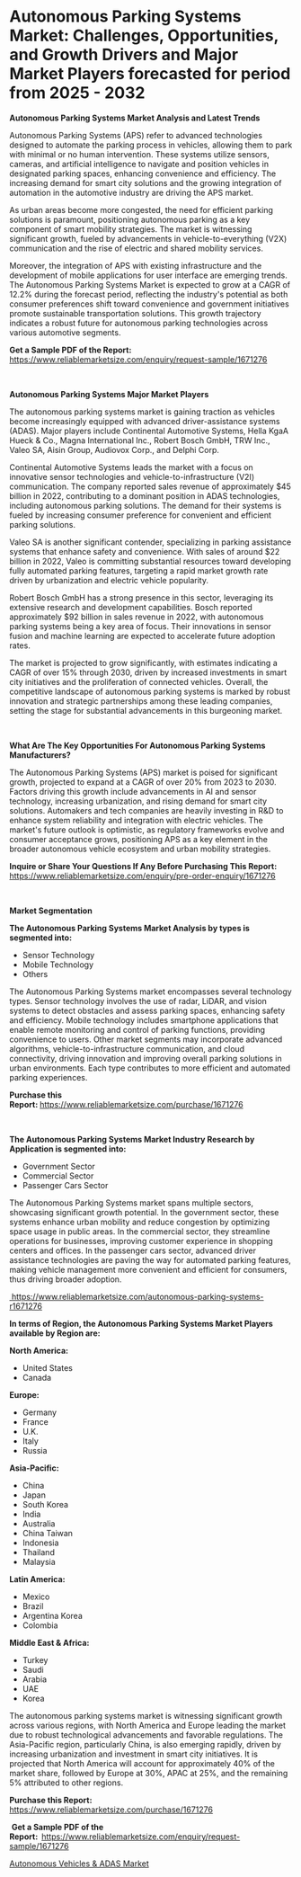 <p><h1>Autonomous Parking Systems Market: Challenges, Opportunities, and Growth Drivers and Major Market Players forecasted for period from 2025 - 2032</h1></p><p><strong>Autonomous Parking Systems Market Analysis and Latest Trends</strong></p>
<p><p>Autonomous Parking Systems (APS) refer to advanced technologies designed to automate the parking process in vehicles, allowing them to park with minimal or no human intervention. These systems utilize sensors, cameras, and artificial intelligence to navigate and position vehicles in designated parking spaces, enhancing convenience and efficiency. The increasing demand for smart city solutions and the growing integration of automation in the automotive industry are driving the APS market. </p><p>As urban areas become more congested, the need for efficient parking solutions is paramount, positioning autonomous parking as a key component of smart mobility strategies. The market is witnessing significant growth, fueled by advancements in vehicle-to-everything (V2X) communication and the rise of electric and shared mobility services. </p><p>Moreover, the integration of APS with existing infrastructure and the development of mobile applications for user interface are emerging trends. The Autonomous Parking Systems Market is expected to grow at a CAGR of 12.2% during the forecast period, reflecting the industry's potential as both consumer preferences shift toward convenience and government initiatives promote sustainable transportation solutions. This growth trajectory indicates a robust future for autonomous parking technologies across various automotive segments.</p></p>
<p><strong>Get a Sample PDF of the Report:&nbsp;</strong> <a href="https://www.reliablemarketsize.com/enquiry/request-sample/1671276?utm_campaign=3165&utm_medium=2&utm_source=Github&utm_content=ia&utm_term=25032025&utm_id=autonomous-parking-systems">https://www.reliablemarketsize.com/enquiry/request-sample/1671276</a></p>
<p>&nbsp;</p>
<p><strong>Autonomous Parking Systems Major Market Players</strong></p>
<p><p>The autonomous parking systems market is gaining traction as vehicles become increasingly equipped with advanced driver-assistance systems (ADAS). Major players include Continental Automotive Systems, Hella KgaA Hueck & Co., Magna International Inc., Robert Bosch GmbH, TRW Inc., Valeo SA, Aisin Group, Audiovox Corp., and Delphi Corp. </p><p>Continental Automotive Systems leads the market with a focus on innovative sensor technologies and vehicle-to-infrastructure (V2I) communication. The company reported sales revenue of approximately $45 billion in 2022, contributing to a dominant position in ADAS technologies, including autonomous parking solutions. The demand for their systems is fueled by increasing consumer preference for convenient and efficient parking solutions.</p><p>Valeo SA is another significant contender, specializing in parking assistance systems that enhance safety and convenience. With sales of around $22 billion in 2022, Valeo is committing substantial resources toward developing fully automated parking features, targeting a rapid market growth rate driven by urbanization and electric vehicle popularity.</p><p>Robert Bosch GmbH has a strong presence in this sector, leveraging its extensive research and development capabilities. Bosch reported approximately $92 billion in sales revenue in 2022, with autonomous parking systems being a key area of focus. Their innovations in sensor fusion and machine learning are expected to accelerate future adoption rates.</p><p>The market is projected to grow significantly, with estimates indicating a CAGR of over 15% through 2030, driven by increased investments in smart city initiatives and the proliferation of connected vehicles. Overall, the competitive landscape of autonomous parking systems is marked by robust innovation and strategic partnerships among these leading companies, setting the stage for substantial advancements in this burgeoning market.</p></p>
<p>&nbsp;</p>
<p><strong>What Are The Key Opportunities For Autonomous Parking Systems Manufacturers?</strong></p>
<p><p>The Autonomous Parking Systems (APS) market is poised for significant growth, projected to expand at a CAGR of over 20% from 2023 to 2030. Factors driving this growth include advancements in AI and sensor technology, increasing urbanization, and rising demand for smart city solutions. Automakers and tech companies are heavily investing in R&D to enhance system reliability and integration with electric vehicles. The market's future outlook is optimistic, as regulatory frameworks evolve and consumer acceptance grows, positioning APS as a key element in the broader autonomous vehicle ecosystem and urban mobility strategies.</p></p>
<p><strong>Inquire or Share Your Questions If Any Before Purchasing This Report:</strong> <a href="https://www.reliablemarketsize.com/enquiry/pre-order-enquiry/1671276?utm_campaign=3165&utm_medium=2&utm_source=Github&utm_content=ia&utm_term=25032025&utm_id=autonomous-parking-systems">https://www.reliablemarketsize.com/enquiry/pre-order-enquiry/1671276</a></p>
<p>&nbsp;</p>
<p><strong>Market Segmentation</strong></p>
<p><strong>The Autonomous Parking Systems Market Analysis by types is segmented into:</strong></p>
<p><ul><li>Sensor Technology</li><li>Mobile Technology</li><li>Others</li></ul></p>
<p><p>The Autonomous Parking Systems market encompasses several technology types. Sensor technology involves the use of radar, LiDAR, and vision systems to detect obstacles and assess parking spaces, enhancing safety and efficiency. Mobile technology includes smartphone applications that enable remote monitoring and control of parking functions, providing convenience to users. Other market segments may incorporate advanced algorithms, vehicle-to-infrastructure communication, and cloud connectivity, driving innovation and improving overall parking solutions in urban environments. Each type contributes to more efficient and automated parking experiences.</p></p>
<p><strong>Purchase this Report:&nbsp;</strong><a href="https://www.reliablemarketsize.com/purchase/1671276?utm_campaign=3165&utm_medium=2&utm_source=Github&utm_content=ia&utm_term=25032025&utm_id=autonomous-parking-systems">https://www.reliablemarketsize.com/purchase/1671276</a></p>
<p>&nbsp;</p>
<p><strong>The Autonomous Parking Systems Market Industry Research by Application is segmented into:</strong></p>
<p><ul><li>Government Sector</li><li>Commercial Sector</li><li>Passenger Cars Sector</li></ul></p>
<p><p>The Autonomous Parking Systems market spans multiple sectors, showcasing significant growth potential. In the government sector, these systems enhance urban mobility and reduce congestion by optimizing space usage in public areas. In the commercial sector, they streamline operations for businesses, improving customer experience in shopping centers and offices. In the passenger cars sector, advanced driver assistance technologies are paving the way for automated parking features, making vehicle management more convenient and efficient for consumers, thus driving broader adoption.</p></p>
<p><a href="https://www.reliablemarketsize.com/autonomous-parking-systems-r1671276?utm_campaign=3165&utm_medium=2&utm_source=Github&utm_content=ia&utm_term=25032025&utm_id=autonomous-parking-systems">&nbsp;https://www.reliablemarketsize.com/autonomous-parking-systems-r1671276</a></p>
<p><strong>In terms of Region, the Autonomous Parking Systems Market Players available by Region are:</strong></p>
<p>
    <p> <strong> North America: </strong>
        <ul>
            <li>United States</li>
            <li>Canada</li>
        </ul>
        </p> 
    <p> <strong> Europe: </strong>
        <ul>
            <li>Germany</li>
            <li>France</li>
            <li>U.K.</li>
            <li>Italy</li>
            <li>Russia</li>
        </ul>
        </p> 
    <p> <strong> Asia-Pacific: </strong>
        <ul>
            <li>China</li>
            <li>Japan</li>
            <li>South Korea</li>
            <li>India</li>
            <li>Australia</li>
            <li>China Taiwan</li>
            <li>Indonesia</li>
            <li>Thailand</li>
            <li>Malaysia</li>
        </ul>
        </p> 
    <p> <strong> Latin America: </strong>
        <ul>
            <li>Mexico</li>
            <li>Brazil</li>
            <li>Argentina Korea</li>
            <li>Colombia</li>
        </ul>
        </p> 
    <p> <strong> Middle East & Africa: </strong>
        <ul>
            <li>Turkey</li>
            <li>Saudi</li>
            <li>Arabia</li>
            <li>UAE</li>
            <li>Korea</li>
        </ul>
    </p>
    </p>
<p><p>The autonomous parking systems market is witnessing significant growth across various regions, with North America and Europe leading the market due to robust technological advancements and favorable regulations. The Asia-Pacific region, particularly China, is also emerging rapidly, driven by increasing urbanization and investment in smart city initiatives. It is projected that North America will account for approximately 40% of the market share, followed by Europe at 30%, APAC at 25%, and the remaining 5% attributed to other regions.</p></p>
<p><strong>Purchase this Report: </strong><a href="https://www.reliablemarketsize.com/purchase/1671276?utm_campaign=3165&utm_medium=2&utm_source=Github&utm_content=ia&utm_term=25032025&utm_id=autonomous-parking-systems">https://www.reliablemarketsize.com/purchase/1671276</a></p>
<p>&nbsp;<strong>Get a Sample PDF of the Report:&nbsp;&nbsp;</strong><a href="https://www.reliablemarketsize.com/enquiry/request-sample/1671276?utm_campaign=3165&utm_medium=2&utm_source=Github&utm_content=ia&utm_term=25032025&utm_id=autonomous-parking-systems">https://www.reliablemarketsize.com/enquiry/request-sample/1671276</a></p>
<p><strong></strong></p>
<p><p><a href="https://github.com/osamhcombre/Market-Research-Report-List-1/blob/main/autonomous-vehicles-adas-market.md?utm_campaign=3165&utm_medium=2&utm_source=Github&utm_content=ia&utm_term=25032025&utm_id=autonomous-parking-systems">Autonomous Vehicles & ADAS Market</a></p></p>